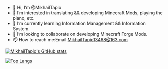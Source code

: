 - 👋 Hi, I’m @MikhailTapio
- 👀 I’m interested in translating && developing Minecraft Mods, playing the piano, etc.
- 🌱 I’m currently learning Information Management && Information System.
- 💞️ I’m looking to collaborate on developing Minecraft Forge Mods.
- 📫 How to reach me:Email:MikhailTapio13468@163.com

<!---
MikhailTapio/MikhailTapio is a ✨ special ✨ repository because its `README.md` (this file) appears on your GitHub profile.
You can click the Preview link to take a look at your changes.
--->

[![MikhailTapio's GitHub stats](https://github-readme-stats.vercel.app/api?username=MikhailTapio)](https://github.com/anuraghazra/github-readme-stats)

[![Top Langs](https://github-readme-stats.vercel.app/api/top-langs/?username=MikhailTapio)](https://github.com/anuraghazra/github-readme-stats)
